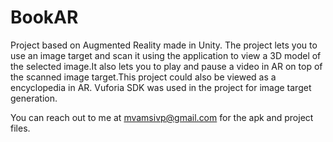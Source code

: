 # BookAR
Project based on Augmented Reality made in Unity.
The project lets you to use an image target and scan it using the application to view a 3D model of the selected image.It also lets you to play and pause a video in AR on top of the scanned image target.This project could also be viewed as a encyclopedia in AR.
Vuforia SDK was used in the project for image target generation.




You can reach out to me at mvamsivp@gmail.com for the apk and project files.
